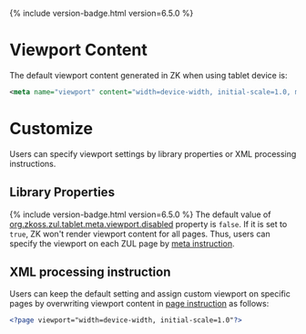 

{% include version-badge.html version=6.5.0 %}

# Viewport Content

The default viewport content generated in ZK when using tablet device
is:

```xml
<meta name="viewport" content="width=device-width, initial-scale=1.0, maximum-scale=1.0, user-scalable=no" />
```

# Customize

Users can specify viewport settings by library properties or XML
processing instructions.

## Library Properties

{% include version-badge.html version=6.5.0 %} The default value of
[org.zkoss.zul.tablet.meta.viewport.disabled]({{site.baseurl}}/zk_config_ref/the_library_properties/org.zkoss.zul.tablet.meta.viewport.disabled)
property is `false`. If it is set to `true`, ZK won't render viewport
content for all pages. Thus, users can specify the viewport on each ZUL
page by [meta
instruction](ZUML_Reference/ZUML/Processing_Instructions/meta).

## XML processing instruction

Users can keep the default setting and assign custom viewport on
specific pages by overwriting viewport content in [page
instruction](ZUML_Reference/ZUML/Processing_Instructions/page)
as follows:

```xml
<?page viewport="width=device-width, initial-scale=1.0"?>
```


